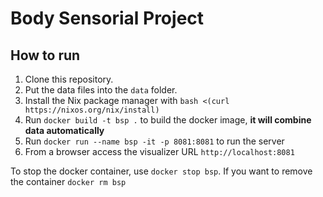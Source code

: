 # Body Sensorial Project

## How to run

1. Clone this repository.
2. Put the data files into the `data` folder.
3. Install the Nix package manager with `bash <(curl https://nixos.org/nix/install)`
4. Run `docker build -t bsp .` to build the docker image, **it will combine data automatically**
5. Run `docker run --name bsp -it -p 8081:8081` to run the server
6. From a browser access the visualizer URL `http://localhost:8081`

To stop the docker container, use `docker stop bsp`. If you want to remove the container `docker rm bsp`

